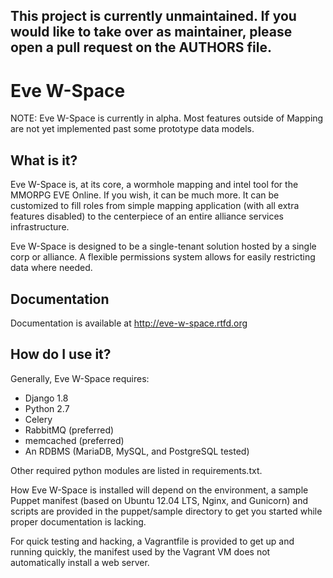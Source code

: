 This project is currently unmaintained. If you would like to take over as maintainer, please open a pull request on the AUTHORS file.
--------------
Eve W-Space
===========

NOTE: Eve W-Space is currently in alpha. Most features outside of Mapping 
are not yet implemented past some prototype data models. 

What is it?
-----------
Eve W-Space is, at its core, a wormhole mapping and intel tool for the MMORPG 
EVE Online. If you wish, it can be much more. It can be customized to fill 
roles from simple mapping application (with all extra features disabled) to 
the centerpiece of an entire alliance services infrastructure.

Eve W-Space is designed to be a single-tenant solution hosted by a single corp 
or alliance. A flexible permissions system allows for easily restricting data 
where needed.

Documentation
-------------

Documentation is available at http://eve-w-space.rtfd.org

How do I use it?
----------------
Generally, Eve W-Space requires:

* Django 1.8
* Python 2.7
* Celery
* RabbitMQ (preferred)
* memcached (preferred)
* An RDBMS (MariaDB, MySQL, and PostgreSQL tested)

Other required python modules are listed in requirements.txt.

How Eve W-Space is installed will depend on the environment, a sample Puppet 
manifest (based on Ubuntu 12.04 LTS, Nginx, and Gunicorn) and scripts are 
provided in the puppet/sample directory to get you started while proper 
documentation is lacking.

For quick testing and hacking, a Vagrantfile is provided to get up and running 
quickly, the manifest used by the Vagrant VM does not automatically install a web 
server.


